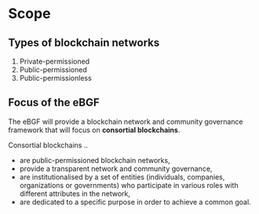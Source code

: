 # Scope

## Types of blockchain networks

1) Private-permissioned  
2) Public-permissioned  
3) Public-permissionless

## Focus of the eBGF

The eBGF will provide a blockchain network and community governance framework that will focus on **consortial blockchains**.

Consortial blockchains ..   

+ are public-permissioned blockchain networks,  
+ provide a transparent network and community governance,  
+ are institutionalised by a set of entities (individuals, companies, organizations or governments) who participate in various roles with different attributes in the network,  
+ are dedicated to a specific purpose in order to achieve a common goal.  
